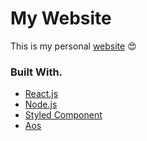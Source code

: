 # My Website
This is my personal [website](https://anhmh.me) :heart_eyes:


### Built With.

* [React.js](https://reactjs.org/)
* [Node.js](https://nodejs.org/en/)
* [Styled Component](https://styled-components.com/)
* [Aos](https://michalsnik.github.io/aos/)
